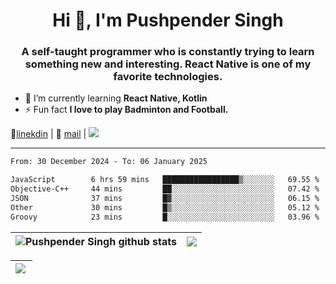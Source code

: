 <h1 align="center">Hi 👋, I'm Pushpender Singh</h1>
<h3 align="center">A self-taught programmer who is constantly trying to learn something new and interesting. React Native is one of my favorite technologies.</h3>

- 🌱 I’m currently learning **React Native, Kotlin**
- ⚡ Fun fact **I love to play Badminton and Football.**

👔[linekdin](https://www.linkedin.com/in/pushpender-singh-240061202/) | 📧 [mail](mailto:pushpendersingh694@gmail.com) | 
<a href="https://github.com/pushpender-singh-ap/pushpender-singh-ap">
    <img src="https://komarev.com/ghpvc/?username=pushpender-singh-ap&style=for-the-badge">
</a>


---

<!--START_SECTION:waka-->

```txt
From: 30 December 2024 - To: 06 January 2025

JavaScript        6 hrs 59 mins   █████████████████▒░░░░░░░   69.55 %
Objective-C++     44 mins         ██░░░░░░░░░░░░░░░░░░░░░░░   07.42 %
JSON              37 mins         █▓░░░░░░░░░░░░░░░░░░░░░░░   06.15 %
Other             30 mins         █▒░░░░░░░░░░░░░░░░░░░░░░░   05.12 %
Groovy            23 mins         █░░░░░░░░░░░░░░░░░░░░░░░░   03.96 %
```

<!--END_SECTION:waka-->


| <a><img align="center" src="https://github-readme-stats-iota-ecru-15.vercel.app/api?username=pushpender-singh-ap&show_icons=true&include_all_commits=true&theme=buefy&hide_border=true" alt="Pushpender Singh github stats" /></a> | <a><img align="center" src="https://github-readme-stats-iota-ecru-15.vercel.app/api/top-langs/?username=pushpender-singh-ap&layout=compact&theme=buefy&hide_border=true" /></a> |
| ------------- | ------------- |

| <a> <img align="left" src="https://github-readme-streak-stats.herokuapp.com/?user=pushpender-singh-ap" /></br> </a> |
| ------------- |
